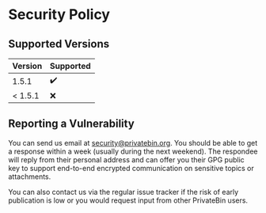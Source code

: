 # Security Policy

## Supported Versions

| Version | Supported          |
| ------- | ------------------ |
| 1.5.1   | :heavy_check_mark: |
| < 1.5.1 | :x:                |

## Reporting a Vulnerability

You can send us email at security@privatebin.org. You should be able to get
a response within a week (usually during the next weekend). The respondee will
reply from their personal address and can offer you their GPG public key to
support end-to-end encrypted communication on sensitive topics or attachments.

You can also contact us via the regular issue tracker if the risk of early
publication is low or you would request input from other PrivateBin users.
